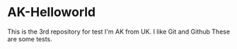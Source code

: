 # AK-Helloworld
This is the 3rd repository for test
I'm AK from UK. 
I like Git and Github
These are some tests.
